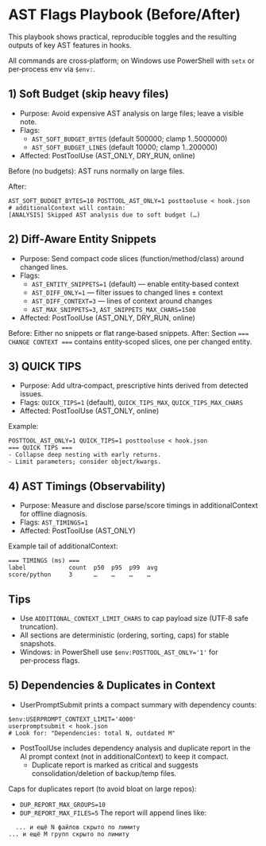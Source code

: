 # AST Flags Playbook (Before/After)

This playbook shows practical, reproducible toggles and the resulting outputs of key AST features in hooks.

All commands are cross‑platform; on Windows use PowerShell with `setx` or per‑process env via `$env:`.

## 1) Soft Budget (skip heavy files)

- Purpose: Avoid expensive AST analysis on large files; leave a visible note.
- Flags:
  - `AST_SOFT_BUDGET_BYTES` (default 500000; clamp 1..5000000)
  - `AST_SOFT_BUDGET_LINES` (default 10000; clamp 1..200000)
- Affected: PostToolUse (AST_ONLY, DRY_RUN, online)

Before (no budgets): AST runs normally on large files.

After:
```
AST_SOFT_BUDGET_BYTES=10 POSTTOOL_AST_ONLY=1 posttooluse < hook.json
# additionalContext will contain:
[ANALYSIS] Skipped AST analysis due to soft budget (…)
```

## 2) Diff‑Aware Entity Snippets

- Purpose: Send compact code slices (function/method/class) around changed lines.
- Flags:
  - `AST_ENTITY_SNIPPETS=1` (default) — enable entity‑based context
  - `AST_DIFF_ONLY=1` — filter issues to changed lines ± context
  - `AST_DIFF_CONTEXT=3` — lines of context around changes
  - `AST_MAX_SNIPPETS=3`, `AST_SNIPPETS_MAX_CHARS=1500`
- Affected: PostToolUse (AST_ONLY, DRY_RUN, online)

Before: Either no snippets or flat range‑based snippets.
After: Section `=== CHANGE CONTEXT ===` contains entity‑scoped slices, one per changed entity.

## 3) QUICK TIPS

- Purpose: Add ultra‑compact, prescriptive hints derived from detected issues.
- Flags: `QUICK_TIPS=1` (default), `QUICK_TIPS_MAX`, `QUICK_TIPS_MAX_CHARS`
- Affected: PostToolUse (AST_ONLY, online)

Example:
```
POSTTOOL_AST_ONLY=1 QUICK_TIPS=1 posttooluse < hook.json
=== QUICK TIPS ===
- Collapse deep nesting with early returns.
- Limit parameters; consider object/kwargs.
```

## 4) AST Timings (Observability)

- Purpose: Measure and disclose parse/score timings in additionalContext for offline diagnosis.
- Flags: `AST_TIMINGS=1`
- Affected: PostToolUse (AST_ONLY)

Example tail of additionalContext:
```
=== TIMINGS (ms) ===
label            count  p50  p95  p99  avg
score/python     3      …    …    …    …
```

## Tips

- Use `ADDITIONAL_CONTEXT_LIMIT_CHARS` to cap payload size (UTF‑8 safe truncation).
- All sections are deterministic (ordering, sorting, caps) for stable snapshots.
- Windows: in PowerShell use `$env:POSTTOOL_AST_ONLY='1'` for per‑process flags.

## 5) Dependencies & Duplicates in Context

- UserPromptSubmit prints a compact summary with dependency counts:
```
$env:USERPROMPT_CONTEXT_LIMIT='4000'
userpromptsubmit < hook.json
# Look for: "Dependencies: total N, outdated M"
```
- PostToolUse includes dependency analysis and duplicate report in the AI prompt context (not in additionalContext) to keep it compact.
  - Duplicate report is marked as critical and suggests consolidation/deletion of backup/temp files.

Caps for duplicates report (to avoid bloat on large repos):
- `DUP_REPORT_MAX_GROUPS=10`
- `DUP_REPORT_MAX_FILES=5`
The report will append lines like:
```
  ... и ещё N файлов скрыто по лимиту
... и ещё M групп скрыто по лимиту
```
